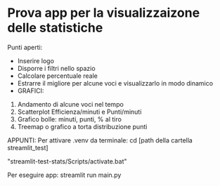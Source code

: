 # Prova app per la visualizzaizone delle statistiche

Punti aperti:
- Inserire logo
- Disporre i filtri nello spazio
- Calcolare percentuale reale
- Estrarre il migliore per alcune voci e visualizzarlo in modo dinamico
- GRAFICI:
1) Andamento di alcune voci nel tempo
2) Scatterplot Efficienza/minuti e Punti/minuti
3) Grafico bolle: minuti, punti, % al tiro
4) Treemap o grafico a torta distribuzione punti




APPUNTI:
Per attivare .venv da terminale:
cd [path della cartella streamlit_test]

"streamlit-test-stats/Scripts/activate.bat"

Per eseguire app:
streamlit run main.py
